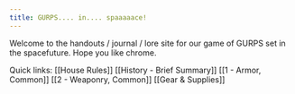 ```yaml
---
title: GURPS.... in.... spaaaaace!
---
```


Welcome to the handouts / journal / lore site for our game of GURPS set in the spacefuture. Hope you like chrome.

Quick links:
[[House Rules]]
[[History - Brief Summary]]
[[1 - Armor, Common]]
[[2 - Weaponry, Common]]
[[Gear & Supplies]]